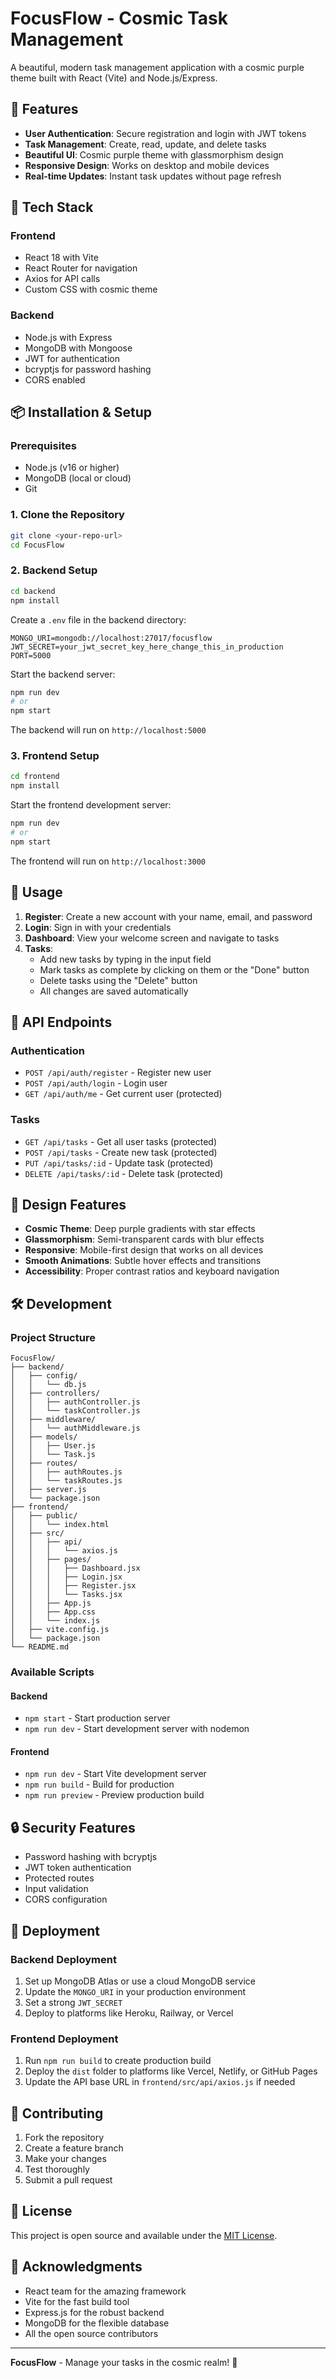 # FocusFlow - Cosmic Task Management

A beautiful, modern task management application with a cosmic purple theme built with React (Vite) and Node.js/Express.

## 🌟 Features

- **User Authentication**: Secure registration and login with JWT tokens
- **Task Management**: Create, read, update, and delete tasks
- **Beautiful UI**: Cosmic purple theme with glassmorphism design
- **Responsive Design**: Works on desktop and mobile devices
- **Real-time Updates**: Instant task updates without page refresh

## 🚀 Tech Stack

### Frontend
- React 18 with Vite
- React Router for navigation
- Axios for API calls
- Custom CSS with cosmic theme

### Backend
- Node.js with Express
- MongoDB with Mongoose
- JWT for authentication
- bcryptjs for password hashing
- CORS enabled

## 📦 Installation & Setup

### Prerequisites
- Node.js (v16 or higher)
- MongoDB (local or cloud)
- Git

### 1. Clone the Repository
```bash
git clone <your-repo-url>
cd FocusFlow
```

### 2. Backend Setup
```bash
cd backend
npm install
```

Create a `.env` file in the backend directory:
```env
MONGO_URI=mongodb://localhost:27017/focusflow
JWT_SECRET=your_jwt_secret_key_here_change_this_in_production
PORT=5000
```

Start the backend server:
```bash
npm run dev
# or
npm start
```

The backend will run on `http://localhost:5000`

### 3. Frontend Setup
```bash
cd frontend
npm install
```

Start the frontend development server:
```bash
npm run dev
# or
npm start
```

The frontend will run on `http://localhost:3000`

## 🎯 Usage

1. **Register**: Create a new account with your name, email, and password
2. **Login**: Sign in with your credentials
3. **Dashboard**: View your welcome screen and navigate to tasks
4. **Tasks**: 
   - Add new tasks by typing in the input field
   - Mark tasks as complete by clicking on them or the "Done" button
   - Delete tasks using the "Delete" button
   - All changes are saved automatically

## 🔧 API Endpoints

### Authentication
- `POST /api/auth/register` - Register new user
- `POST /api/auth/login` - Login user
- `GET /api/auth/me` - Get current user (protected)

### Tasks
- `GET /api/tasks` - Get all user tasks (protected)
- `POST /api/tasks` - Create new task (protected)
- `PUT /api/tasks/:id` - Update task (protected)
- `DELETE /api/tasks/:id` - Delete task (protected)

## 🎨 Design Features

- **Cosmic Theme**: Deep purple gradients with star effects
- **Glassmorphism**: Semi-transparent cards with blur effects
- **Responsive**: Mobile-first design that works on all devices
- **Smooth Animations**: Subtle hover effects and transitions
- **Accessibility**: Proper contrast ratios and keyboard navigation

## 🛠️ Development

### Project Structure
```
FocusFlow/
├── backend/
│   ├── config/
│   │   └── db.js
│   ├── controllers/
│   │   ├── authController.js
│   │   └── taskController.js
│   ├── middleware/
│   │   └── authMiddleware.js
│   ├── models/
│   │   ├── User.js
│   │   └── Task.js
│   ├── routes/
│   │   ├── authRoutes.js
│   │   └── taskRoutes.js
│   ├── server.js
│   └── package.json
├── frontend/
│   ├── public/
│   │   └── index.html
│   ├── src/
│   │   ├── api/
│   │   │   └── axios.js
│   │   ├── pages/
│   │   │   ├── Dashboard.jsx
│   │   │   ├── Login.jsx
│   │   │   ├── Register.jsx
│   │   │   └── Tasks.jsx
│   │   ├── App.js
│   │   ├── App.css
│   │   └── index.js
│   ├── vite.config.js
│   └── package.json
└── README.md
```

### Available Scripts

#### Backend
- `npm start` - Start production server
- `npm run dev` - Start development server with nodemon

#### Frontend
- `npm run dev` - Start Vite development server
- `npm run build` - Build for production
- `npm run preview` - Preview production build

## 🔒 Security Features

- Password hashing with bcryptjs
- JWT token authentication
- Protected routes
- Input validation
- CORS configuration

## 🚀 Deployment

### Backend Deployment
1. Set up MongoDB Atlas or use a cloud MongoDB service
2. Update the `MONGO_URI` in your production environment
3. Set a strong `JWT_SECRET`
4. Deploy to platforms like Heroku, Railway, or Vercel

### Frontend Deployment
1. Run `npm run build` to create production build
2. Deploy the `dist` folder to platforms like Vercel, Netlify, or GitHub Pages
3. Update the API base URL in `frontend/src/api/axios.js` if needed

## 🤝 Contributing

1. Fork the repository
2. Create a feature branch
3. Make your changes
4. Test thoroughly
5. Submit a pull request

## 📝 License

This project is open source and available under the [MIT License](LICENSE).

## 🎉 Acknowledgments

- React team for the amazing framework
- Vite for the fast build tool
- Express.js for the robust backend
- MongoDB for the flexible database
- All the open source contributors

---

**FocusFlow** - Manage your tasks in the cosmic realm! 🌌
